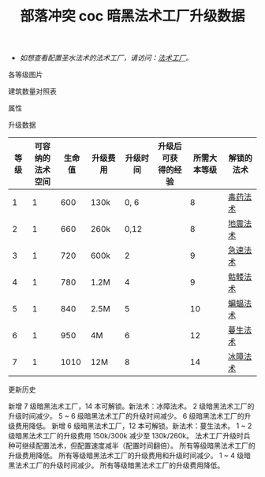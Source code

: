 ﻿---
title: "部落冲突 coc 暗黑法术工厂升级数据"
navTitle: "暗黑法术工厂"
shownTitle: "暗黑法术工厂"
description: "只有那些最聪明，或者最鲁莽的法术大师才敢使用暗黑重油来配制法术。要精通这些空间较小的暗黑法术需要敏锐的洞察力，不过这也能带来独一无二的战术优势。"
module: upgrade-home
imgFolder: home_buildings/0485
wiki: https://clashofclans.fandom.com/wiki/Dark_Spell_Factory
canonical: /upgrade/0485-Dark-Spell-Factory
---

- *如想查看配置圣水法术的法术工厂，请访问：[法术工厂](/upgrade/0484-Spell-Factory)。*

<UnitInfo :folder="$frontmatter.imgFolder" imgSrc="Dark_Spell_Factory7_hd.png" :imgAlt="$frontmatter.navTitle" :description="$frontmatter.description" :isSmallImg="true" />

<SmallTitle>各等级图片</SmallTitle>

<Panel>
    <UnitImgGroup title="闲置状态" :folder="$frontmatter.imgFolder">
        <UnitImg imgTitle="1 级" imgSrc="Dark_Spell_Factory1.png" />
        <UnitImg imgTitle="2 级" imgSrc="Dark_Spell_Factory2.png" />
        <UnitImg imgTitle="3 级" imgSrc="Dark_Spell_Factory3.png" />
        <UnitImg imgTitle="4 级" imgSrc="Dark_Spell_Factory4.png" />
        <UnitImg imgTitle="5 级" imgSrc="Dark_Spell_Factory5.png" />
        <UnitImg imgTitle="6 级" imgSrc="Dark_Spell_Factory6.png" />
        <UnitImg imgTitle="7 级" imgSrc="Dark_Spell_Factory7.png" />
    </UnitImgGroup>
    <UnitImgGroup title="法术配置中" :folder="$frontmatter.imgFolder">
        <UnitImg imgTitle="1 级" imgSrc="Dark_Spell_Factory1_Active.png" />
        <UnitImg imgTitle="2 级" imgSrc="Dark_Spell_Factory2_Active.png" />
        <UnitImg imgTitle="3 级" imgSrc="Dark_Spell_Factory3_Active.png" />
        <UnitImg imgTitle="4 级" imgSrc="Dark_Spell_Factory4_Active.png" />
        <UnitImg imgTitle="5 级" imgSrc="Dark_Spell_Factory5_Active.png" />
        <UnitImg imgTitle="6 级" imgSrc="Dark_Spell_Factory6_Active.png" />
        <UnitImg imgTitle="7 级" imgSrc="Dark_Spell_Factory7_Active.png" />
    </UnitImgGroup>
</Panel>

<SmallTitle>建筑数量对照表</SmallTitle>

<BuildingNum>
    <BuildingNumRow title="大本等级" num="1 - 7, 8 - 17" />
    <BuildingNumRow title="建筑数量" num="    0,      1" />
</BuildingNum>

<SmallTitle>属性</SmallTitle>

<UnitProperties>
    <UnitProperty pKey="占地面积" pValue="3×3" />
    <UnitProperty pKey="判定面积" pValue="2×2" :isJudgeSquare="true" />
</UnitProperties>

<SmallTitle>升级数据</SmallTitle>

<script setup>
const tableExtraInfo = [
    {
        "column": 3,
        "type": "cost",
        "gpClass": "building",
        "icon": "Elixir"
    },
    {
        "column": 4,
        "type": "time",
        "gpClass": "building"
    },
    {
        "column": 5,
        "type": "exp",
        "icon": "Exp"
    }
];
</script>

<UnitTable :tableExtraInfo="tableExtraInfo">

| 等级 | 可容纳的<br>法术空间 | 生命值 | 升级费用 | 升级时间 | 升级后可获<br>得的经验 | 所需大本等级 | 解锁的法术 |
| ---- |         ----       |   ---  |   ---   |   ---   |          ---          |     ---    |    ----    |
|   1  |          1         |   600  |  130k   |   0, 6  |                       |      8     |<a href="/upgrade/0180-Poison-Spell">毒药法术</a>|
|   2  |          1         |   660  |  260k   |   0,12  |                       |      8     |<a href="/upgrade/0181-Earthquake-Spell">地震法术</a>|
|   3  |          1         |   720  |  600k   |   2     |                       |      9     |<a href="/upgrade/0182-Haste-Spell">急速法术</a>|
|   4  |          1         |   780  |  1.2M   |   4     |                       |      9     |<a href="/upgrade/0183-Skeleton-Spell">骷髅法术</a>|
|   5  |          1         |   840  |  2.5M   |   5     |                       |     10     |<a href="/upgrade/0184-Bat-Spell">蝙蝠法术</a>|
|   6  |          1         |   950  |    4M   |   6     |                       |     12     |<a href="/upgrade/0185-Overgrowth-Spell">蔓生法术</a>|
|   7  |          1         |  1010  |    12M   |   8     |                       |     14     |<a href="/upgrade/0186-Ice-Block-Spell">冰障法术</a>|
</UnitTable>

<SmallTitle>更新历史</SmallTitle>

<Timeline>
    <TimelineItem date="2025/06/19">
        <TimelineRow>新增 7 级暗黑法术工厂，14 本可解锁。新法术：冰障法术。</TimelineRow>
    </TimelineItem>
    <TimelineItem date="2025/03/24">
        <TimelineRow>2 级暗黑法术工厂的升级时间减少。</TimelineRow>
    </TimelineItem>
    <TimelineItem date="2024/11/25">  
        <TimelineRow>5 ~ 6 级暗黑法术工厂的升级时间减少。</TimelineRow>
        <TimelineRow>6 级暗黑法术工厂的升级费用降低。</TimelineRow>
    </TimelineItem>
    <TimelineItem date="2024/02/27">
        <TimelineRow>新增 6 级暗黑法术工厂，12 本可解锁。新法术：蔓生法术。</TimelineRow>
    </TimelineItem>
    <TimelineItem date="2023/12/12">
        <TimelineRow>1 ~ 2 级暗黑法术工厂的升级费用 150k/300k 减少至 130k/260k。</TimelineRow>
    </TimelineItem>
    <TimelineItem date="2022/10/10">
        <TimelineRow>法术工厂升级时兵种可继续配置法术，但配置速度减半（配置时间翻倍）。</TimelineRow>
    </TimelineItem>
    <TimelineItem date="2021/12/09">
        <TimelineRow>所有等级暗黑法术工厂的升级费用降低。</TimelineRow>
    </TimelineItem>
    <TimelineItem date="2021/04/12">
        <TimelineRow>所有等级暗黑法术工厂的升级费用和升级时间减少。</TimelineRow>
    </TimelineItem> 
        <TimelineItem date="2019/04/02">
        <TimelineRow>1 ~ 4 级暗黑法术工厂的升级时间减少。</TimelineRow>
        <TimelineRow>所有等级暗黑法术工厂的升级费用降低。</TimelineRow>
    </TimelineItem>    
    <TimelineItem :historyBottom="true" />
</Timeline>